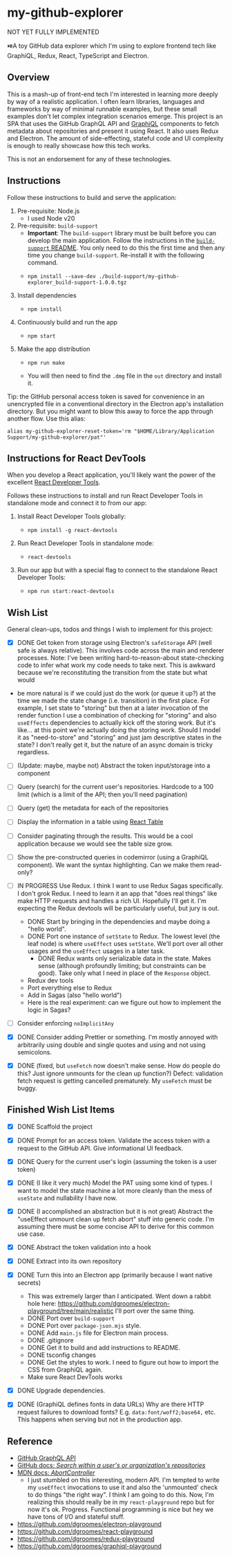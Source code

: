 # my-github-explorer

NOT YET FULLY IMPLEMENTED

⏯️A toy GitHub data explorer which I'm using to explore frontend tech like GraphiQL, Redux, React, TypeScript and Electron.


## Overview

This is a mash-up of front-end tech I'm interested in learning more deeply by way of a realistic application. I often
learn libraries, languages and frameworks by way of minimal runnable examples, but these small examples don't let
complex integration scenarios emerge. This project is an SPA that uses the GitHub GraphQL API and [GraphiQL](https://github.com/graphql/graphiql)
components to fetch metadata about repositories and present it using React. It also uses Redux and Electron. The amount
of side-effecting, stateful code and UI complexity is enough to really showcase how this tech works.

This is not an endorsement for any of these technologies.


## Instructions

Follow these instructions to build and serve the application:

1. Pre-requisite: Node.js
    * I used Node v20
2. Pre-requisite: `build-support`
    * **Important**: The `build-support` library must be built before you can develop the main application. Follow the
      instructions in the [`build-support` README](build-support/README.md). You only need to do this the first time and
      then any time you change `build-support`. Re-install it with the following command.
    * ```shell
      npm install --save-dev ./build-support/my-github-explorer_build-support-1.0.0.tgz
      ```
3. Install dependencies
    * ```shell
      npm install
      ```
4. Continuously build and run the app
    * ```shell
      npm start
      ```
5. Make the app distribution
    * ```shell
      npm run make
      ```
    * You will then need to find the `.dmg` file in the `out` directory and install it.


Tip: the GitHub personal access token is saved for convenience in an unencrypted file in a conventional directory in the
Electron app's installation directory. But you might want to blow this away to force the app through another flow. Use
this alias:

```shell
alias my-github-explorer-reset-token='rm "$HOME/Library/Application Support/my-github-explorer/pat"'
```


## Instructions for React DevTools

When you develop a React application, you'll likely want the power of the excellent [React Developer Tools](https://react.dev/learn/react-developer-tools).

Follows these instructions to install and run React Developer Tools in standalone mode and connect it to from our app:

1. Install React Developer Tools globally:
    * ```shell
      npm install -g react-devtools
      ```
2. Run React Developer Tools in standalone mode:
    * ```shell
      react-devtools
      ```
3. Run our app but with a special flag to connect to the standalone React Developer Tools:
    * ```shell
      npm run start:react-devtools
      ```


## Wish List

General clean-ups, todos and things I wish to implement for this project:

* [x] DONE Get token from storage using Electron's `safeStorage` API (well safe is always relative). This involves code across
  the main and renderer processes. Note: I've been writing hard-to-reason-about state-checking code to infer what work
  my code needs to take next. This is awkward because we're reconstituting the transition from the state but what would
* be more natural is if we could just do the work (or queue it up?) at the time we made the state change (i.e. transition)
  in the first place. For example, I set state to "storing" but then at a later invocation of the render function I use
  a combination of checking for "storing" and also `useEffects` dependencies to actually kick off the storing work. But
  it's like... at this point we're actually doing the storing work. Should I model it as "need-to-store" and "storing"
  and just jam descriptive states in the state? I don't really get it, but the nature of an async domain is tricky
  regardless. 
* [ ] (Update: maybe, maybe not) Abstract the token input/storage into a component
* [ ] Query (search) for the current user's repositories. Hardcode to a 100 limit (which is a limit of the API; then
  you'll need pagination)
* [ ] Query (get) the metadata for each of the repositories
* [ ] Display the information in a table using [React Table](https://react-table-v7.tanstack.com/) 
* [ ] Consider paginating through the results. This would be a cool application because we would see the table size grow.
* [ ] Show the pre-constructed queries in codemirror (using a GraphiQL component). We want the syntax highlighting. Can
  we make them read-only?
* [ ] IN PROGRESS Use Redux. I think I want to use Redux Sagas specifically. I don't grok Redux. I need to learn it an app that
  "does real things" like make HTTP requests and handles a rich UI. Hopefully I'll get it. I'm expecting the Redux
  devtools will be particularly useful, but jury is out.
   * DONE Start by bringing in the dependencies and maybe doing a "hello world".
   * DONE Port one instance of `setState` to Redux. The lowest level (the leaf node) is where `useEffect` uses `setState`.
     We'll port over all other usages and the `useEffect` usages in a later task.
     * DONE Redux wants only serializable data in the state. Makes sense (although profoundly limiting; but
       constraints can be good). Take only what I need in place of the `Response`
       object.
   * Redux dev tools
   * Port everything else to Redux
   * Add in Sagas (also "hello world")
   * Here is the real experiment: can we figure out how to implement the logic in Sagas?
* [ ] Consider enforcing `noImplicitAny`
* [x] DONE Consider adding Prettier or something. I'm mostly annoyed with arbitrarily using double and single quotes and using
  and not using semicolons.
* [x] DONE (fixed, but `useFetch` now doesn't make sense. How do people do this? Just ignore unmounts for the clean up function?)
      Defect: validation fetch request is getting cancelled prematurely. My `useFetch` must be buggy.


## Finished Wish List Items

* [x] DONE Scaffold the project
* [x] DONE Prompt for an access token. Validate the access token with a request to the GitHub API. Give
  informational UI feedback.
* [x] DONE Query for the current user's login (assuming the token is a user token)
* [x] DONE (I like it very much) Model the PAT using some kind of types. I want to model the state machine a lot more cleanly than the mess of
  `useState` and nullability I have now.
* [x] DONE (I accomplished an abstraction but it is not great) Abstract the "useEffect unmount clean up fetch abort" stuff into generic code. I'm assuming there must be some
  concise API to derive for this common use case.
* [x] DONE Abstract the token validation into a hook
* [x] DONE Extract into its own repository
* [x] DONE Turn this into an Electron app (primarily because I want native secrets)
  * This was extremely larger than I anticipated. Went down a rabbit hole here: <https://github.com/dgroomes/electron-playground/tree/main/realistic>
    I'll port over the same thing.
  * DONE Port over `build-support`
  * DONE Port over `package-json.mjs` style.
  * DONE Add `main.js` file for Electron main process.
  * DONE .gitignore
  * DONE Get it to build and add instructions to README.
  * DONE tsconfig changes
  * DONE Get the styles to work. I need to figure out how to import the CSS from GraphiQL again.
  * Make sure React DevTools works
* [x] DONE Upgrade dependencies.
* [x] DONE (GraphiQL defines fonts in data URLs) Why are there HTTP request failures to download fonts? E.g. `data:font/woff2;base64,` etc. This happens when
  serving but not in the production app.


## Reference

* [GitHub GraphQL API](https://docs.github.com/en/graphql)
* [GitHub docs: *Search within a user's or organization's repositories*](https://docs.github.com/en/search-github/searching-on-github/searching-for-repositories#search-within-a-users-or-organizations-repositories)
* [MDN docs: *AbortController*](https://developer.mozilla.org/en-US/docs/Web/API/AbortController)
  * I just stumbled on this interesting, modern API. I'm tempted to write my `useEffect` invocations to use it and also
    the 'unmounted' check to do things "the right way". I think I am going to do this. Now, I'm realizing this should
    really be in my `react-playground` repo but for now it's ok. Progress. Functional programming is nice but hey we
    have tons of I/O and stateful stuff.
* <https://github.com/dgroomes/electron-playground>
* <https://github.com/dgroomes/react-playground>
* <https://github.com/dgroomes/redux-playground>
* <https://github.com/dgroomes/graphiql-playground>

